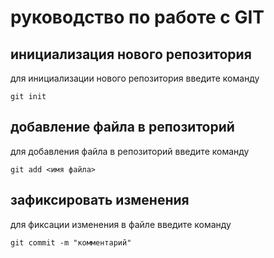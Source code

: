 # руководство по работе с GIT

## инициализация нового репозитория

для инициализации нового репозитория введите команду
```
git init
```

## добавление файла в репозиторий

для добавления файла в репозиторий введите команду
```
git add <имя файла>
```
## зафиксировать изменения

для фиксации изменения в файле введите команду 
```
git commit -m "комментарий"
```
